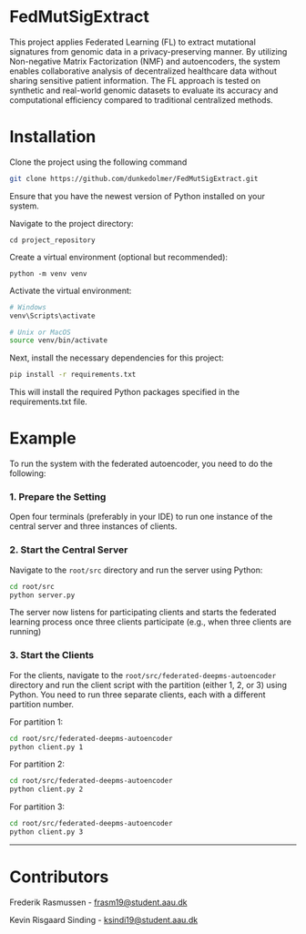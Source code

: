 # FedMutSigExtract
This project applies Federated Learning (FL) to extract mutational signatures from genomic data in a privacy-preserving manner. By utilizing Non-negative Matrix Factorization (NMF) and autoencoders, the system enables collaborative analysis of decentralized healthcare data without sharing sensitive patient information. The FL approach is tested on synthetic and real-world genomic datasets to evaluate its accuracy and computational efficiency compared to traditional centralized methods.

# Installation
Clone the project using the following command

```bash
git clone https://github.com/dunkedolmer/FedMutSigExtract.git
```

Ensure that you have the newest version of Python installed on your system.

Navigate to the project directory:
```
cd project_repository
```

Create a virtual environment (optional but recommended):

```
python -m venv venv
```

Activate the virtual environment:

```bash
# Windows
venv\Scripts\activate

# Unix or MacOS
source venv/bin/activate
```

Next, install the necessary dependencies for this project:

```bash
pip install -r requirements.txt
```

This will install the required Python packages specified in the requirements.txt file.

# Example

To run the system with the federated autoencoder, you need to do the following:

### 1. Prepare the Setting

Open four terminals (preferably in your IDE) to run one instance of the central server and three instances of clients.

### 2. Start the Central Server

Navigate to the `root/src` directory and run the server using Python:

```bash
cd root/src
python server.py
```

The server now listens for participating clients and starts the federated learning process once three clients participate (e.g., when three clients are running)

### 3. Start the Clients

For the clients, navigate to the `root/src/federated-deepms-autoencoder` directory and run the client script with the partition (either 1, 2, or 3) using Python. You need to run three separate clients, each with a different partition number.

For partition 1:
```bash
cd root/src/federated-deepms-autoencoder
python client.py 1
```

For partition 2:
```bash
cd root/src/federated-deepms-autoencoder
python client.py 2
```

For partition 3:
```bash
cd root/src/federated-deepms-autoencoder
python client.py 3
```

---

# Contributors
Frederik Rasmussen - frasm19@student.aau.dk

Kevin Risgaard Sinding - ksindi19@student.aau.dk
